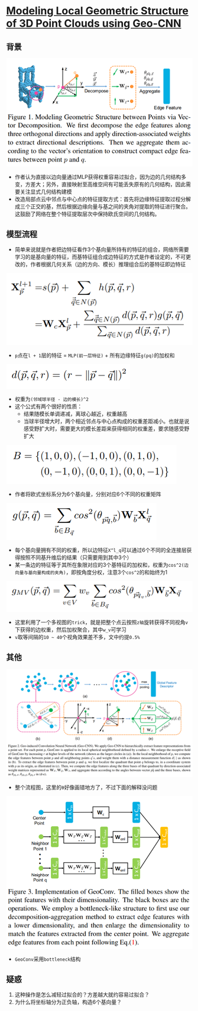 # [Modeling Local Geometric Structure of 3D Point Clouds using Geo-CNN](https://arxiv.org/abs/1811.07782)

## 背景
![](geocnn1.png)
- 作者认为直接以边向量通过MLP获得权重容易过拟合，因为边的几何结构多变，方差大；另外，直接映射至高维空间有可能丢失原有的几何结构，因此需要关注显式几何结构建模
- 改造局部点云中邻点与中心点的特征提取方式：首先将边缘特征提取过程分解成三个正交的基，然后根据边缘向量与基之间的夹角对提取的特征进行聚合。这鼓励了网络在整个特征提取层次中保持欧氏空间的几何结构。
## 模型流程
- 简单来说就是作者把边特征看作3个基向量所持有的特征的组合，网络所需要学习的是基向量的特征，而基特征组合成边特征的方式是作者设定的，不可更改的，作者根据几何关系（边的方向、模长）推理组合后的基特征即边特征

![](geocnn2.png)
- `p`点在`l + 1`层的特征 = `MLP(前一层特征)` + 所有边缘特征`g(pq)`的加权和

![](geocnn3.png)
- 权重为`(邻域球半径 - 边的模长)^2`
- 这个公式有两个很好的性质：
  - 结果随模长单调递减，离球心越近，权重越高
  - 当球半径增大时，两个相近邻点与中心点构成的权重差距减小。也就是说感受野扩大时，需要更大的模长差距来获得相同的权重差，要求随感受野扩大

![](geocnn4.png)
- 作者将欧式坐标系分为6个基向量，分别对应6个不同的权重矩阵

![](geocnn5.png)
- 每个基向量拥有不同的权重，所以边特征`X^l_q`可以通过6个不同的全连接层获得按照不同基升维后的结果（只需要用到其中3个）
- 某一条边的特征等于其所在象限对应的3个基特征的加权和，权重为`cos^2(边向量与基向量构成的夹角)`，即按角度分权，注意3个`cos^2`的和始终为1

![](geocnn7.png)
- 这里利用了一个多视图的`trick`，就是把整个点云按照`z轴`旋转获得不同视角`v`下获得的边权重，然后加权聚合，其中`w_v`可学习
- `v`取等间隔的`10 ~ 40`个视角效果差不多，文中约提`0.5%`

## 其他
![](geocnn6.png)
- 整个流程图，这里的`θ`好像画错地方了，不过下面的解释没问题

![](geocnn8.png)
- `GeoConv`采用`bottleneck`结构

## 疑惑
1. 这种操作是怎么减轻过拟合的？方差越大就约容易过拟合？
2. 为什么将坐标轴分为正负轴，构造6个基向量？
